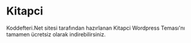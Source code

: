 # Kitapci
 Koddefteri.Net sitesi tarafından hazırlanan Kitapci Wordpress Teması'nı tamamen ücretsiz olarak indirebilirsiniz.
